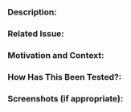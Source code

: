 <!--- Provide a general summary of your changes in the Title above -->

### Description:
<!--- Describe your changes in detail -->

### Related Issue:
<!--- This project only accepts pull requests related to open issues -->
<!--- If suggesting a new feature or change, please discuss it in an issue first -->
<!--- If fixing a bug, there should be an issue describing it with steps to reproduce -->
<!--- Please link to the issue here: -->

### Motivation and Context:
<!--- Why is this change required? What problem does it solve? -->
<!--- If it fixes an open issue, please link to the issue here. -->

### How Has This Been Tested?:
<!--- Please describe in detail how you tested your changes. -->
<!--- Include details of your testing environment, and the tests you ran to -->
<!--- see how your change affects other areas of the code, etc. -->

### Screenshots (if appropriate):

